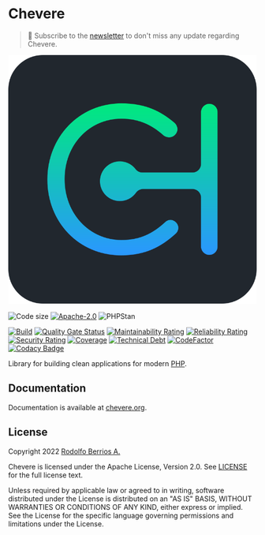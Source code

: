 # Chevere

> 🔔 Subscribe to the [newsletter](https://newsletter.chevereto.com/subscription?f=gTmksA6763vPCG763763kYCOTgWu6Kx4BPohVDY97aHddrqis6B763cHay8dhtmMKlI6r3vUfGREZmSvDNNGj3MlrRJV7A) to don't miss any update regarding Chevere.

![Chevere](LOGO.svg)

![Code size](https://img.shields.io/github/languages/code-size/chevere/chevere?style=flat-square) [![Apache-2.0](https://img.shields.io/github/license/chevere/chevere?style=flat-square)](LICENSE) ![PHPStan](https://img.shields.io/badge/PHPStan-level%209-blueviolet?style=flat-square)

[![Build](https://img.shields.io/github/workflow/status/chevere/chevere/Test?style=flat-square)](https://github.com/chevere/chevere/actions) [![Quality Gate Status](https://sonarcloud.io/api/project_badges/measure?project=chevere_chevere&metric=alert_status)](https://sonarcloud.io/dashboard?id=chevere_chevere) [![Maintainability Rating](https://sonarcloud.io/api/project_badges/measure?project=chevere_chevere&metric=sqale_rating)](https://sonarcloud.io/dashboard?id=chevere_chevere) [![Reliability Rating](https://sonarcloud.io/api/project_badges/measure?project=chevere_chevere&metric=reliability_rating)](https://sonarcloud.io/dashboard?id=chevere_chevere) [![Security Rating](https://sonarcloud.io/api/project_badges/measure?project=chevere_chevere&metric=security_rating)](https://sonarcloud.io/dashboard?id=chevere_chevere) [![Coverage](https://sonarcloud.io/api/project_badges/measure?project=chevere_chevere&metric=coverage)](https://sonarcloud.io/dashboard?id=chevere_chevere) [![Technical Debt](https://sonarcloud.io/api/project_badges/measure?project=chevere_chevere&metric=sqale_index)](https://sonarcloud.io/dashboard?id=chevere_chevere) [![CodeFactor](https://www.codefactor.io/repository/github/chevere/chevere/badge)](https://www.codefactor.io/repository/github/chevere/chevere) [![Codacy Badge](https://app.codacy.com/project/badge/Grade/b956754f8ff04aaa9ca24a6e4cc21661)](https://www.codacy.com/gh/chevere/chevere/dashboard)

Library for building clean applications for modern [PHP](https://www.php.net/).

## Documentation

Documentation is available at [chevere.org](https://chevere.org/).

## License

Copyright 2022 [Rodolfo Berrios A.](https://rodolfoberrios.com/)

Chevere is licensed under the Apache License, Version 2.0. See [LICENSE](LICENSE) for the full license text.

Unless required by applicable law or agreed to in writing, software distributed under the License is distributed on an "AS IS" BASIS, WITHOUT WARRANTIES OR CONDITIONS OF ANY KIND, either express or implied. See the License for the specific language governing permissions and limitations under the License.
